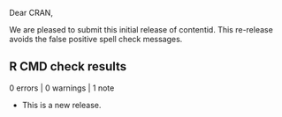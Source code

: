 Dear CRAN,

We are pleased to submit this initial release of contentid. 
This re-release avoids the false positive spell check messages.

## R CMD check results

0 errors | 0 warnings | 1 note

* This is a new release.
